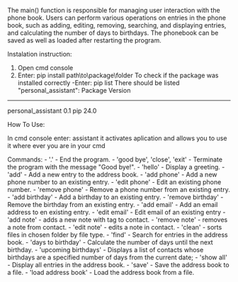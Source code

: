 The main() function is responsible for managing user interaction with the phone book.
    Users can perform various operations on entries in the phone book, such as adding,
    editing, removing, searching, and displaying entries, and calculating the number of 
    days to birthdays. The phonebook can be saved as well as loaded after restarting the 
    program.

Instalation instruction:
1. Open cmd console
2. Enter: pip install path\to\package\folder
   To check if the package was installed correctly 
-Enter: pip list
  There should be listed "personal_assistant":
Package            Version
------------------ -------
personal_assistant 0.1
pip                24.0

How To Use:

In cmd console enter: assistant
it activates aplication and allows you to use it where ever you are in your cmd

Commands:
    - '.' - End the program.
    - 'good bye', 'close', 'exit' - Terminate the program with the message "Good bye!".
    - 'hello' - Display a greeting.
    - 'add' - Add a new entry to the address book.
    - 'add phone' - Add a new phone number to an existing entry.
    - 'edit phone' - Edit an existing phone number.
    - 'remove phone' - Remove a phone number from an existing entry.
    - 'add birthday' - Add a birthday to an existing entry.
    - 'remove birthday' - Remove the birthday from an existing entry.
    - 'add email' - Add an email address to en existing entry.
    - 'edit email' - Edit email of an existing entry
    - 'add note' - adds a new note with tag to contact.
    - 'remove note' - removes a note from contact.
    - 'edit note' - edits a note in contact.
    - 'clean' - sorts files in chosen folder by file type.
    - 'find' - Search for entries in the address book.
    - 'days to birthday' - Calculate the number of days until the next birthday.
    - 'upcoming birthdays' - Displays a list of contacts whose birthdays are a specified number of days from the current date;
    - 'show all' - Display all entries in the address book.
    - 'save' - Save the address book to a file.
    - 'load address book' - Load the address book from a file.

